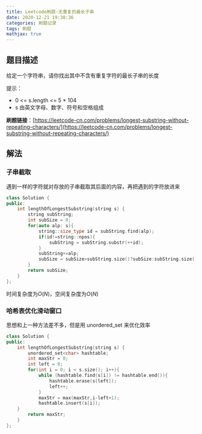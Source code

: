```yaml
---
title: Leetcode刷题-无重复的最长子串
date: 2020-12-21 19:38:36
categories: 刷题记录
tags: 刷题
mathjax: true
---
```


## 题目描述

给定一个字符串，请你找出其中不含有重复字符的最长子串的长度

提示：

- 0 <= s.length <= 5 \* 104
- s 由英文字母、数字、符号和空格组成

**刷题链接**：[https://leetcode-cn.com/problems/longest-substring-without-repeating-characters/](https://leetcode-cn.com/problems/longest-substring-without-repeating-characters/)

<!--more-->

## 解法

### 子串截取

遇到一样的字符就对存放的子串截取其后面的内容，再把遇到的字符放进来

```C++
class Solution {
public:
    int lengthOfLongestSubstring(string s) {
        string subString;
        int subSize = 0;
        for(auto alp: s){
            string::size_type id = subString.find(alp);
            if(id!=string::npos){
                subString = subString.substr(++id);
            }
            subString+=alp;
            subSize = subSize>subString.size()?subSize:subString.size();
        }
        return subSize;
    }
};
```

时间复杂度为$O(N)$，空间复杂度为$O(N)$

### 哈希表优化滑动窗口

思想和上一种方法差不多，但是用 unordered_set 来优化效率

```C++
class Solution {
public:
    int lengthOfLongestSubstring(string s) {
        unordered_set<char> hashtable;
        int maxStr = 0;
        int left = 0;
        for(int i = 0; i < s.size(); i++){
            while (hashtable.find(s[i]) != hashtable.end()){
                hashtable.erase(s[left]);
                left++;
            }
            maxStr = max(maxStr,i-left+1);
            hashtable.insert(s[i]);
    }
        return maxStr;
    }
};
```
